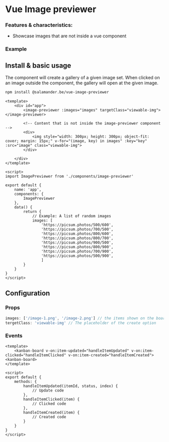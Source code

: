 # Vue Image previewer

### Features & characteristics:

-   Showcase images that are not inside a vue component

### Example

## Install & basic usage
The component will create a gallery of a given image set.
When clicked on an image outside the component, the gallery will open at the given image.

```bash
npm install @salamander.be/vue-image-previewer
```

```vue
<template>
    <div id="app">
        <image-previewer :images="images" targetClass="viewable-img"></image-previewer>

        <!-- Content that is not inside the image-previewer component -->
        <div>
            <img style="width: 300px; height: 300px; object-fit: cover; margin: 15px;" v-for="(image, key) in images" :key="key" :src="image" class="viewable-img">
        </div>

    </div>
</template>

<script>
import ImagePreviewer from './components/image-previewer'

export default {
	name: 'app',
	components: {
		ImagePreviewer
	},
	data() {
		return {
			// Example: A list of random images
			images: [
                'https://picsum.photos/500/600', 
                'https://picsum.photos/700/500', 
                'https://picsum.photos/800/600', 
                'https://picsum.photos/800/700',
                'https://picsum.photos/900/500', 
                'https://picsum.photos/800/900', 
                'https://picsum.photos/700/900',
                'https://picsum.photos/500/900',
                ]
		}
	}
}
</script>
```

## Configuration

### Props

```js
images: ['/image-1.png', '/image-2.png'] // the items shown on the board
tergetClass: 'viewable-img' // The placeholder of the create option
```

### Events

```vue
<template>
    <kanban-board v-on:item-updated="handleItemUpdated" v-on:item-clicked="handleItemClicked" v-on:item-created="handleItemCreated"><kanban-board>
</template>

<script>
export default {
	methods: {
		handleItemUpdated(itemId, status, index) {
			// Update code
		},
		handleItemClicked(item) {
			// Clicked code
		},
		handleItemCreated(item) {
			// Created code
		}
	}
}
</script>
```
